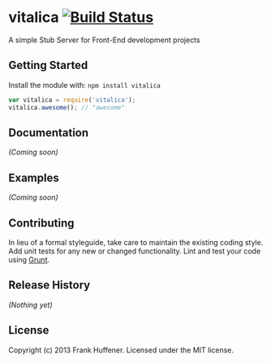 # vitalica [![Build Status](https://secure.travis-ci.org/frank@duckbite.nl/vitalica.png?branch=master)](http://travis-ci.org/frank@duckbite.nl/vitalica)

A simple Stub Server for Front-End development projects

## Getting Started
Install the module with: `npm install vitalica`

```javascript
var vitalica = require('vitalica');
vitalica.awesome(); // "awesome"
```

## Documentation
_(Coming soon)_

## Examples
_(Coming soon)_

## Contributing
In lieu of a formal styleguide, take care to maintain the existing coding style. Add unit tests for any new or changed functionality. Lint and test your code using [Grunt](http://gruntjs.com/).

## Release History
_(Nothing yet)_

## License
Copyright (c) 2013 Frank Huffener. Licensed under the MIT license.
